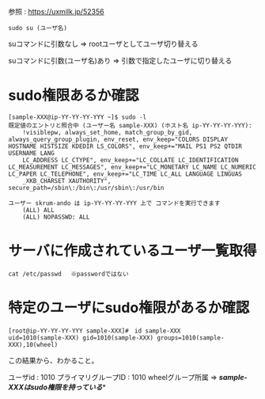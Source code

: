 

参照 : https://uxmilk.jp/52356

```
sudo su (ユーザ名)
```
suコマンドに引数なし ⇒ rootユーザとしてユーザ切り替える

suコマンドに引数(ユーザ名)あり ⇒ 引数で指定したユーザに切り替える

# sudo権限あるか確認

```
[sample-XXX@ip-YY-YY-YY-YYY ~]$ sudo -l
既定値のエントリと照合中 (ユーザー名 sample-XXX) (ホスト名 ip-YY-YY-YY-YYY):
    !visiblepw, always_set_home, match_group_by_gid, always_query_group_plugin, env_reset, env_keep="COLORS DISPLAY HOSTNAME HISTSIZE KDEDIR LS_COLORS", env_keep+="MAIL PS1 PS2 QTDIR USERNAME LANG
    LC_ADDRESS LC_CTYPE", env_keep+="LC_COLLATE LC_IDENTIFICATION LC_MEASUREMENT LC_MESSAGES", env_keep+="LC_MONETARY LC_NAME LC_NUMERIC LC_PAPER LC_TELEPHONE", env_keep+="LC_TIME LC_ALL LANGUAGE LINGUAS
    _XKB_CHARSET XAUTHORITY", secure_path=/sbin\:/bin\:/usr/sbin\:/usr/bin

ユーザー skrum-ando は ip-YY-YY-YY-YYY 上で コマンドを実行できます
    (ALL) ALL
    (ALL) NOPASSWD: ALL
```

# サーバに作成されているユーザ一覧取得

```
cat /etc/passwd 　※passwordではない
```


# 特定のユーザにsudo権限があるか確認

```
[root@ip-YY-YY-YY-YYY sample-XXX]#　id sample-XXX
uid=1010(sample-XXX) gid=1010(sample-XXX) groups=1010(sample-XXX),10(wheel)
```

この結果から、わかること。

ユーザid : 1010
プライマリグループID : 1010
wheelグループ所属 => ***sample-XXXはsudo権限を持っている****

